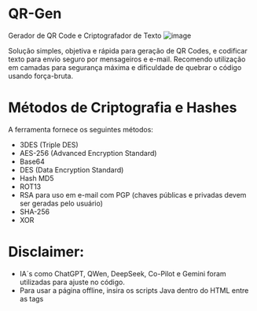 # QR-Gen

Gerador de QR Code e Criptografador de Texto
![image](https://github.com/user-attachments/assets/e9a9634e-69d5-4818-8280-67b6ef6145bd)

Solução simples, objetiva e rápida para geração de QR Codes, e codificar texto para envio seguro por mensageiros e e-mail.
Recomendo utilização em camadas para segurança máxima e dificuldade de quebrar o código usando força-bruta.

# Métodos de Criptografia e Hashes
A ferramenta fornece os seguintes métodos:
- 3DES (Triple DES)
- AES-256 (Advanced Encryption Standard)
- Base64
- DES (Data Encryption Standard)
- Hash MD5
- ROT13
- RSA para uso em e-mail com PGP (chaves públicas e privadas devem ser geradas pelo usuário)
- SHA-256
- XOR

# Disclaimer:
- IA´s como ChatGPT, QWen, DeepSeek, Co-Pilot e Gemini foram utilizadas para ajuste no código.
- Para usar a página offline, insira os scripts Java dentro do HTML entre as tags <Script>
- O autor não se responsabiliza pelo seu uso ou qualquer problema derivado dele. 
- O código gerado é apenas uma prova de conceito para aprendizado próprio.
- Use por sua conta e risco! Não há qualquer garantia. Mas se for útil, que bom!

